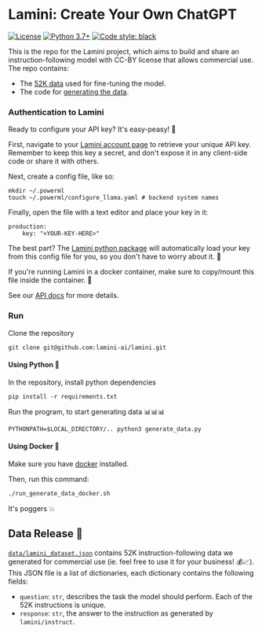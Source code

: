 
# Lamini: Create Your Own ChatGPT

[![License](https://img.shields.io/badge/Data%20License-CC%20By%20NC%204.0-red.svg)](/LICENSE.txt)
[![Python 3.7+](https://img.shields.io/badge/python-3.7+-blue.svg)](https://www.python.org/downloads/release/python-370/)
[![Code style: black](https://img.shields.io/badge/code%20style-black-000000.svg)](https://github.com/psf/black)

This is the repo for the Lamini project, which aims to build and share an instruction-following model with CC-BY license that allows commercial use. The repo contains:

- The [52K data](#data-release) used for fine-tuning the model.
- The code for [generating the data](#data-generation-process).

### Authentication to Lamini

Ready to configure your API key? It's easy-peasy! 🔑

First, navigate to your [Lamini account page](https://app.powerml.co) to retrieve your unique API key. Remember to keep this key a secret, and don't expose it in any client-side code or share it with others.

Next, create a config file, like so:

```
mkdir ~/.powerml
touch ~/.powerml/configure_llama.yaml # backend system names
```

Finally, open the file with a text editor and place your key in it:

```
production:
    key: "<YOUR-KEY-HERE>"
```

The best part? The [Lamini python package](https://pypi.org/project/llama-llm) will automatically load your key from this config file for you, so you don't have to worry about it. 🙌

If you're running Lamini in a docker container, make sure to copy/mount this file inside the container. 🐳

See our [API docs](https://powerml.github.io/auth/) for more details.

### Run 
Clone the repository
```
git clone git@github.com:lamini-ai/lamini.git
```

#### Using Python 🐍

In the repository, install python dependencies

```
pip install -r requirements.txt
```

Run the program, to start generating data 📊📊📊

```
PYTHONPATH=$LOCAL_DIRECTORY/.. python3 generate_data.py
```

#### Using Docker 🐳

Make sure you have [docker](https://docs.docker.com/get-docker/) installed.

Then, run this command:

```bash
./run_generate_data_docker.sh
```

It's poggers 💥

## Data Release 💸 

[`data/lamini_dataset.json`](./data/lamini_dataset.json) contains 52K instruction-following data we generated for commercial use (ie. feel free to use it for your business! 💰📈).
This JSON file is a list of dictionaries, each dictionary contains the following fields:

- `question`: `str`, describes the task the model should perform. Each of the 52K instructions is unique.
- `response`: `str`, the answer to the instruction as generated by `lamini/instruct`.

